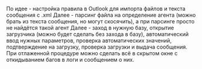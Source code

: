 По идее - настройка правила в Outlook для импорта файлов и текста сообщения с .xml
Далее - парсинг файла на определение агента (можно брать из текста сообщения, но могут скосячить), а при парсинге просто не найдётся такой агент
Далее - заход в нужную базу, открытие загрузчика (можно будет сделать без захода в базу), автоматический ввод нужных параметров, проверка автоматических значений, подтверждение на загрузку, проверка загрузки и выдача сообщения.
При отлаженной процедуре можно сделать всё в скрытом окне с откидыванием багов в логи и сообщением о них.

